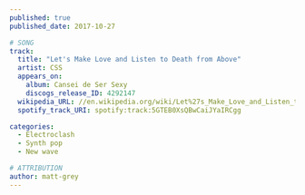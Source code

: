 ```yaml
---
published: true
published_date: 2017-10-27

# SONG
track:
  title: "Let's Make Love and Listen to Death from Above"
  artist: CSS
  appears_on:
    album: Cansei de Ser Sexy
    discogs_release_ID: 4292147
  wikipedia_URL: //en.wikipedia.org/wiki/Let%27s_Make_Love_and_Listen_to_Death_from_Above
  spotify_track_URI: spotify:track:5GTEB0XsQBwCaiJYaIRCgg

categories:
  - Electroclash
  - Synth pop
  - New wave

# ATTRIBUTION
author: matt-grey
---
```

